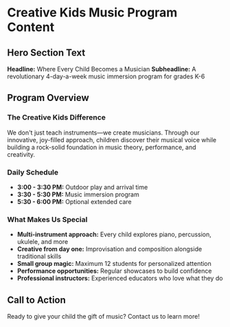 # Creative Kids Music Program Content

## Hero Section Text
**Headline:** Where Every Child Becomes a Musician
**Subheadline:** A revolutionary 4-day-a-week music immersion program for grades K-6

## Program Overview

### The Creative Kids Difference
We don't just teach instruments—we create musicians. Through our innovative, joy-filled approach, children discover their musical voice while building a rock-solid foundation in music theory, performance, and creativity.

### Daily Schedule
- **3:00 - 3:30 PM:** Outdoor play and arrival time
- **3:30 - 5:30 PM:** Music immersion program
- **5:30 - 6:00 PM:** Optional extended care

### What Makes Us Special
- **Multi-instrument approach:** Every child explores piano, percussion, ukulele, and more
- **Creative from day one:** Improvisation and composition alongside traditional skills
- **Small group magic:** Maximum 12 students for personalized attention
- **Performance opportunities:** Regular showcases to build confidence
- **Professional instructors:** Experienced educators who love what they do

## Call to Action
Ready to give your child the gift of music? Contact us to learn more!